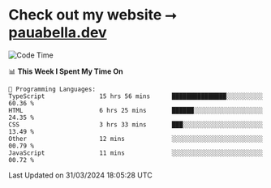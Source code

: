# Check out my website ⭢ [pauabella.dev](https://pauabella.dev)

<!--START_SECTION:waka-->
![Code Time](http://img.shields.io/badge/Code%20Time-3%2C161%20hrs%2048%20mins-blue)

📊 **This Week I Spent My Time On** 

```text
💬 Programming Languages: 
TypeScript               15 hrs 56 mins      ███████████████░░░░░░░░░░   60.36 % 
HTML                     6 hrs 25 mins       ██████░░░░░░░░░░░░░░░░░░░   24.35 % 
CSS                      3 hrs 33 mins       ███░░░░░░░░░░░░░░░░░░░░░░   13.49 % 
Other                    12 mins             ░░░░░░░░░░░░░░░░░░░░░░░░░   00.79 % 
JavaScript               11 mins             ░░░░░░░░░░░░░░░░░░░░░░░░░   00.72 % 
```


 Last Updated on 31/03/2024 18:05:28 UTC
<!--END_SECTION:waka-->
